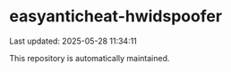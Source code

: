 # easyanticheat-hwidspoofer

Last updated: 2025-05-28 11:34:11

This repository is automatically maintained.
